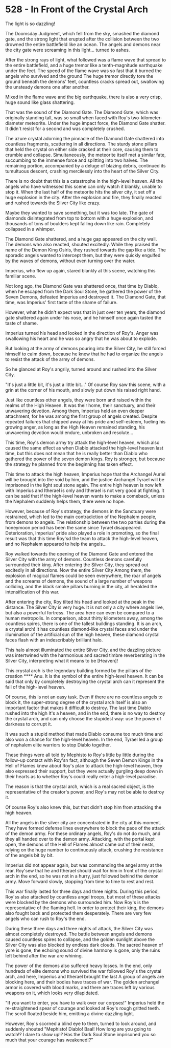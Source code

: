 # 528 - In Front of the Crystal Arch

The light is so dazzling!

The Doomsday Judgment, which fell from the sky, smashed the diamond gate, and the strong light that erupted after the collision between the two drowned the entire battlefield like an ocean. The angels and demons near the city gate were screaming in this light... turned to ashes.

After the strong rays of light, what followed was a flame wave that spread to the entire battlefield, and a huge tremor like a tenth-magnitude earthquake under the feet. The speed of the flame wave was so fast that it burned the angels who survived and the ground The huge tremor directly tore the ground beneath the demons' feet, countless cracks spread out, swallowing the unsteady demons one after another.

Mixed in the flame wave and the big earthquake, there is also a very crisp, huge sound like glass shattering.

That was the sound of the Diamond Gate. The Diamond Gate, which was originally standing tall, was so small when faced with Roy's two-kilometer-diameter meteorite. Under the huge impact force, the Diamond Gate shatter. It didn't resist for a second and was completely crushed.

The azure crystal adorning the pinnacle of the Diamond Gate shattered into countless fragments, scattering in all directions. The sturdy stone pillars that held the crystal on either side cracked at their core, causing them to crumble and collapse. Simultaneously, the meteorite itself met a similar fate, succumbing to the immense force and splitting into two halves. The remaining portion, accompanied by a deluge of blazing debris, continued its tumultuous descent, crashing mercilessly into the heart of the Silver City.

There is no doubt that this is a catastrophe in the high-level heaven. All the angels who have witnessed this scene can only watch it blankly, unable to stop it. When the last half of the meteorite hits the silver city, it set off a huge explosion in the city. After the explosion and fire, they finally reacted and rushed towards the Silver City like crazy.

Maybe they wanted to save something, but it was too late. The gate of diamonds disintegrated from top to bottom with a huge explosion, and thousands of tons of boulders kept falling down like rain. Completely collapsed in a whimper.

The Diamond Gate shattered, and a huge gap appeared on the city wall. The demons who also reacted, shouted excitedly. While they praised the name of the Demon King Osiris, they rushed towards the gap like a tide. The sporadic angels wanted to intercept them, but they were quickly engulfed by the waves of demons, without even turning over the water.

Imperius, who flew up again, stared blankly at this scene, watching this familiar scene.

Not long ago, the Diamond Gate was shattered once, that time by Diablo, when he escaped from the Dark Soul Stone, he gathered the power of the Seven Demons, defeated Imperius and destroyed it. The Diamond Gate, that time, was Imperius' first taste of the shame of failure.

However, what he didn't expect was that in just over ten years, the diamond gate shattered again under his nose, and he himself once again tasted the taste of shame.

Imperius turned his head and looked in the direction of Roy's. Anger was swallowing his heart and he was so angry that he was about to explode.

But looking at the army of demons pouring into the Silver City, he still forced himself to calm down, because he knew that he had to organize the angels to resist the attack of the army of demons.

So he glanced at Roy's angrily, turned around and rushed into the Silver City.

"It's just a little bit, it's just a little bit..." Of course Roy saw this scene, with a grin at the corner of his mouth, and slowly put down his raised right hand.

Just like countless other angels, they were born and raised within the realms of the High Heaven. It was their home, their sanctuary, and their unwavering devotion. Among them, Imperius held an even deeper attachment, for he was among the first group of angels created. Despite repeated failures that chipped away at his pride and self-esteem, fueling his growing anger, as long as the High Heaven remained standing, his unwavering devotion would endure, unbroken and resolute...

This time, Roy's demon army try attack the high-level heaven, which also caused the same effect as when Diablo attacked the high-level heaven last time, but this does not mean that he is really better than Diablo who gathered the power of the seven demon kings. Roy is stronger, but because the strategy he planned from the beginning has taken effect.

This time to attack the high heaven, Imperius hope that the Archangel Auriel will be brought into the void by him, and the justice Archangel Tyrael will be imprisoned in the light soul stone again. The entire high heaven is now left with Imperius and Itherael is only and Itherael is not very good at fighting. It can be said that if the high-level heaven wants to make a comeback, unless the Nephalem suddenly helps them, there were no hope.

However, because of Roy's strategy, the demons in the Sanctuary were restrained, which led to the main contradiction of the Nephalem people, from demons to angels. The relationship between the two parties during the honeymoon period has been the same since Tyrael disappeared. Deterioration, Imperius' pride also played a role in promoting, so the final result was that this time Roy'sd the team to attack the high-level heaven, and no Nephalem appeared to help the angels...

Roy walked towards the opening of the Diamond Gate and entered the Silver City with the army of demons. Countless demons carefully surrounded their king. After entering the Silver City, they spread out excitedly in all directions. Now the entire Silver City Among them, the explosion of magical flames could be seen everywhere, the roar of angels and the screams of demons, the sound of a large number of weapons colliding, and the black smoke pillars burning in the city, all heralded the intensification of this war.

After entering the city, Roy tilted his head and looked at the peak in the distance. The Silver City is very huge. It is not only a city where angels live, but also a powerful fortress. The area here can even be compared to a human metropolis. In comparison, about thirty kilometers away, among the countless spires, there is one of the tallest buildings standing. It is an arch, a crystal arch! It has countless diamond-like crystal faces and under the illumination of the artificial sun of the high heaven, these diamond crystal faces flash with an indescribably brilliant halo.

This halo almost illuminated the entire Silver City, and the dazzling picture was intertwined with the harmonious and sacred timbre reverberating in the Silver City, interpreting what it means to be [Heaven]!

This crystal arch is the legendary building formed by the pillars of the creation **** Anu. It is the symbol of the entire high-level heaven. It can be said that only by completely destroying the crystal arch can it represent the fall of the high-level heaven.

Of course, this is not an easy task. Even if there are no countless angels to block it, the super-strong degree of the crystal arch itself is also an important factor that makes it difficult to destroy. The last time Diablo rushed into the high It's a heaven, and in the end, there is no way to destroy the crystal arch, and can only choose the stupidest way: use the power of darkness to corrupt it.

It was such a stupid method that made Diablo consume too much time and also won a chance for the high-level heaven. In the end, Tyrael led a group of nephalem elite warriors to stop Diablo together.

These things were all told by Mephisto to Roy's little by little during the follow-up contact with Roy'sn fact, although the Seven Demon Kings in the Hell of Flames knew about Roy's plan to attack the high-level heaven, they also expressed their support, but they were actually gurgling deep down in their hearts as to whether Roy's could really enter a high-level paradise.

The reason is that the crystal arch, which is a real sacred object, is the representative of the creator's power, and Roy's may not be able to destroy it.

Of course Roy's also knew this, but that didn't stop him from attacking the high heaven.

All the angels in the silver city are concentrated in the city at this moment. They have formed defense lines everywhere to block the pace of the attack of the demon army. For these ordinary angels, Roy's do not do much, and they all handed over to the demon army. Attacking, with the portal kept open, the demons of the Hell of Flames almost came out of their nests, relying on the huge number to continuously attack, crushing the resistance of the angels bit by bit.

Imperius did not appear again, but was commanding the angel army at the rear. Roy'sew that he and Itherael should wait for him in front of the crystal arch in the end, so he was not in a hurry, just followed behind the demon army. Move forward slowly, stopping from time to time to rest and rest.

This war finally lasted for three days and three nights. During this period, Roy'ss also attacked by countless angel troops, but most of these attacks were blocked by the demons who surrounded him. Now Roy's is the representative of the flaming hell. In order to protect their king, the demons also fought back and protected them desperately. There are very few angels who can rush to Roy's the end.

During these three days and three nights of attack, the Silver City was almost completely destroyed. The battle between angels and demons caused countless spires to collapse, and the golden sunlight above the Silver City was also blocked by endless dark clouds. The sacred heaven of yore is gone, the echoing sound of divine harmony is gone, only the ruins left behind after the war are whining.

The power of the demons also suffered heavy losses. In the end, only hundreds of elite demons who survived the war followed Roy's the crystal arch, and here, Imperius and Itherael brought the last A group of angels are blocking here, and their bodies have traces of war. The golden archangel armor is covered with blood marks, and there are traces left by various weapons on it, which looks very dilapidated.

"If you want to enter, you have to walk over our corpses!" Imperius held the re-straightened spear of courage and looked at Roy's rough gritted teeth. The scroll floated beside him, emitting a divine dazzling light.

However, Roy's scorned a blind eye to them, turned to look around, and suddenly shouted "Mephisto! Diablo! Baal! How long are you going to watch!? I dare to show up!? Has the Dark Soul Stone imprisoned you so much that your courage has weakened!?”
